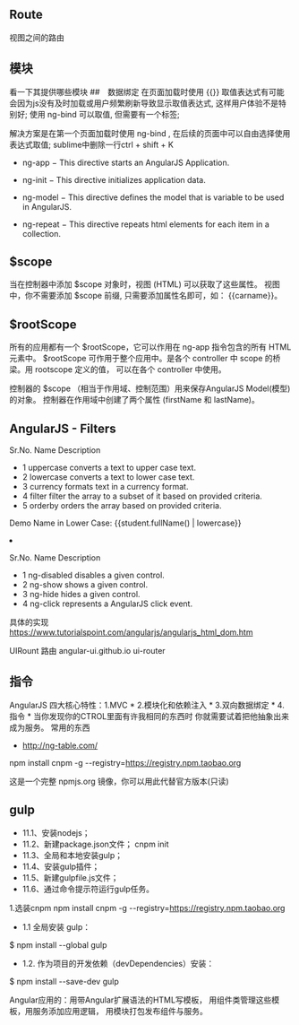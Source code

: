 ## Route
视图之间的路由
## 模块
看一下其提供哪些模块
##　数据绑定
在页面加载时使用 {{}} 取值表达式有可能会因为js没有及时加载或用户频繁刷新导致显示取值表达式,
这样用户体验不是特别好;  使用 ng-bind 可以取值, 但需要有一个标签;

解决方案是在第一个页面加载时使用 ng-bind , 在后续的页面中可以自由选择使用表达式取值;
sublime中删除一行ctrl + shift + K


* ng-app − This directive starts an AngularJS Application.

* ng-init − This directive initializes application data.

* ng-model − This directive defines the model that is variable to be used in AngularJS.

* ng-repeat − This directive repeats html elements for each item in a collection.

##  $scope 

当在控制器中添加 $scope 对象时，视图 (HTML) 可以获取了这些属性。
视图中，你不需要添加 $scope 前缀, 只需要添加属性名即可，如： {{carname}}。

##  $rootScope
所有的应用都有一个 $rootScope，它可以作用在 ng-app 指令包含的所有 HTML 元素中。
$rootScope 可作用于整个应用中。是各个 controller 中 scope 的桥梁。用 rootscope 定义的值，
可以在各个 controller 中使用。

控制器的 $scope （相当于作用域、控制范围）用来保存AngularJS Model(模型)的对象。
控制器在作用域中创建了两个属性 (firstName 和 lastName)。

## AngularJS - Filters

Sr.No.	Name	Description
* 1	uppercase	converts a text to upper case text.
* 2	lowercase	converts a text to lower case text.
* 3	currency	formats text in a currency format.
* 4	filter	filter the array to a subset of it based on provided criteria.
* 5	orderby	orders the array based on provided criteria.

Demo Name in Lower Case: {{student.fullName() | lowercase}}
 <li ng-repeat = "subject in student.subjects | orderBy:'marks'">


 Sr.No.	Name	Description
* 1	ng-disabled	disables a given control.
* 2	ng-show	shows a given control.
* 3	ng-hide	hides a given control.
* 4	ng-click	represents a AngularJS click event.

具体的实现 https://www.tutorialspoint.com/angularjs/angularjs_html_dom.htm


UIRount  路由  angular-ui.github.io    ui-router


## 指令
AngularJS 四大核心特性：1.MVC
                                            * 2.模块化和依赖注入
                                            * 3.双向数据绑定
                                            * 4.指令
                                            * 当你发现你的CTROL里面有许我相同的东西时
                                            你就需要试着把他抽象出来成为服务。
 常用的东西
* http://ng-table.com/     

npm install cnpm -g --registry=https://registry.npm.taobao.org

这是一个完整 npmjs.org 镜像，你可以用此代替官方版本(只读)                        

## gulp

* 11.1、安装nodejs；
* 11.2、新建package.json文件； cnpm init
* 11.3、全局和本地安装gulp；
* 11.4、安装gulp插件；
* 11.5、新建gulpfile.js文件；
* 11.6、通过命令提示符运行gulp任务。


1.选装cnpm
npm install cnpm -g --registry=https://registry.npm.taobao.org
* 1.1 全局安装 gulp：

$ npm install --global gulp
* 1.2. 作为项目的开发依赖（devDependencies）安装：

$ npm install --save-dev gulp



Angular应用的：用带Angular扩展语法的HTML写模板， 用组件类管理这些模板，用服务添加应用逻辑， 用模块打包发布组件与服务。